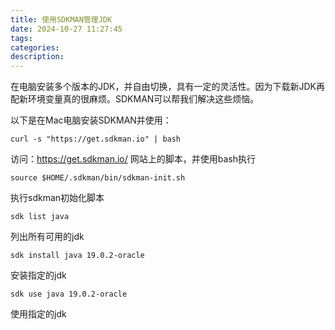 ```yaml
---
title: 使用SDKMAN管理JDK
date: 2024-10-27 11:27:45
tags:
categories:
description:
---
```




在电脑安装多个版本的JDK，并自由切换，具有一定的灵活性。因为下载新JDK再配新环境变量真的很麻烦。SDKMAN可以帮我们解决这些烦恼。


以下是在Mac电脑安装SDKMAN并使用：

```shell
curl -s "https://get.sdkman.io" | bash
```
访问：https://get.sdkman.io/ 网站上的脚本，并使用bash执行

```shell
source $HOME/.sdkman/bin/sdkman-init.sh
```
执行sdkman初始化脚本


```shell
sdk list java
```
列出所有可用的jdk

```shell
sdk install java 19.0.2-oracle
```
安装指定的jdk

```shell
sdk use java 19.0.2-oracle
```
使用指定的jdk